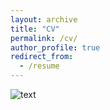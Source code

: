 ```yaml
---
layout: archive
title: "CV"
permalink: /cv/
author_profile: true
redirect_from:
  - /resume
---
```


![text](https://github.com/honeyhaoyan/honeyhaoyan.github.io/blob/master/files/Yan_Hao_CV.jpg)